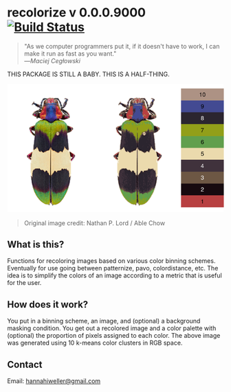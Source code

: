 # recolorize v 0.0.0.9000 [![Build Status](https://travis-ci.org/hiweller/recolorize.svg?branch=master)](https://travis-ci.org/hiweller/recolorize)
> "As we computer programmers put it, if it doesn't have to work, I can make it run as fast as you want."  
> —*Maciej Cegłowski*

THIS PACKAGE IS STILL A BABY. THIS IS A HALF-THING. 

![](inst/extdata/msc/output.png)
> Original image credit: Nathan P. Lord / Able Chow

## What is this?

Functions for recoloring images based on various color binning schemes. Eventually for use going between patternize, pavo, colordistance, etc. The idea is to simplify the colors of an image according to a metric that is useful for the user.

## How does it work?

You put in a binning scheme, an image, and (optional) a background masking condition. You get out a recolored image and a color palette with (optional) the proportion of pixels assigned to each color. The above image was generated using 10 k-means color clusters in RGB space.

## Contact

Email: [hannahiweller@gmail.com](hannahiweller@gmail.com)
